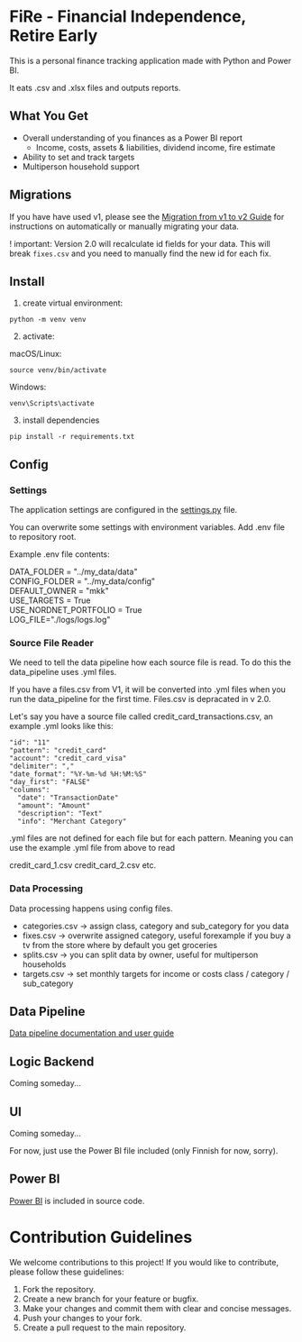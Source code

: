 # FiRe - Financial Independence, Retire Early

This is a personal finance tracking application made with Python and Power BI.

It eats .csv and .xlsx files and outputs reports.

## What You Get

- Overall understanding of you finances as a Power BI report
  - Income, costs, assets & liabilities, dividend income, fire estimate
- Ability to set and track targets
- Multiperson household support

## Migrations

If you have have used v1, please see the [Migration from v1 to v2 Guide](data_pipeline/src/data_processing/migration_scripts/readme.md) for instructions on automatically or manually migrating your data.

! important: Version 2.0 will recalculate id fields for your data. This will break `fixes.csv` and you need to manually find the new id for each fix.

## Install

1. create virtual environment:

```shell
python -m venv venv
```

2. activate:

macOS/Linux:

```shell
source venv/bin/activate
```

Windows:

```shell
venv\Scripts\activate
```

3. install dependencies

```shell
pip install -r requirements.txt
```

## Config

### Settings

The application settings are configured in the [settings.py](config/settings.py) file.

You can overwrite some settings with environment variables. Add .env file to repository root.

Example .env file contents:

DATA_FOLDER = "../my_data/data"\
CONFIG_FOLDER = "../my_data/config"\
DEFAULT_OWNER = "mkk"\
USE_TARGETS = True\
USE_NORDNET_PORTFOLIO = True\
LOG_FILE="./logs/logs.log"

### Source File Reader

We need to tell the data pipeline how each source file is read. To do this the data_pipeline uses .yml files.

If you have a files.csv from V1, it will be converted into .yml files when you run the data_pipeline for the first time. Files.csv is depracated in v 2.0.

Let's say you have a source file called credit_card_transactions.csv, an example .yml looks like this:

```
"id": "11"
"pattern": "credit_card"
"account": "credit_card_visa"
"delimiter": ","
"date_format": "%Y-%m-%d %H:%M:%S"
"day_first": "FALSE"
"columns":
  "date": "TransactionDate"
  "amount": "Amount"
  "description": "Text"
  "info": "Merchant Category"
```

.yml files are not defined for each file but for each pattern. Meaning you can use the example .yml file from above to read

credit_card_1.csv
credit_card_2.csv
etc.

### Data Processing

Data processing happens using config files.

- categories.csv -> assign class, category and sub_category for you data
- fixes.csv -> overwrite assigned category, useful forexample if you buy a tv from the store where by default you get groceries
- splits.csv -> you can split data by owner, useful for multiperson households
- targets.csv -> set monthly targets for income or costs class / category / sub_category

## Data Pipeline

[Data pipeline documentation and user guide](data_pipeline/readme.md)

## Logic Backend

Coming someday...

## UI

Coming someday...

For now, just use the Power BI file included (only Finnish for now, sorry).

## Power BI

[Power BI](x_stuff/pbi/) is included in source code.

# Contribution Guidelines

We welcome contributions to this project! If you would like to contribute, please follow these guidelines:

1. Fork the repository.
2. Create a new branch for your feature or bugfix.
3. Make your changes and commit them with clear and concise messages.
4. Push your changes to your fork.
5. Create a pull request to the main repository.
